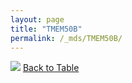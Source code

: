 ```yaml
---
layout: page
title: "TMEM50B"
permalink: /_mds/TMEM50B/
---
```


![](../../alns_9.28.22/aln_5HSAA111257_0.979.png?raw=true
)
[Back to Table](../../display)
